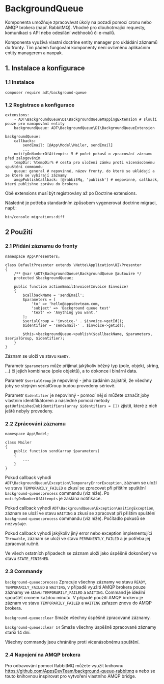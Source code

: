 # BackgroundQueue

Komponenta umožňuje zpracovávat úkoly na pozadí pomocí cronu nebo AMQP brokera (např. RabbitMQ). Vhodné pro dlouhotrvající requesty, komunikaci s API nebo odesílání webhooků či e-mailů.

Komponenta využívá vlastní doctrine entity manager pro ukládání záznamů do fronty. Tím pádem fungování komponenty není ovlivněno aplikačním entity managerem a naopak.

## 1. Instalace a konfigurace

### 1.1 Instalace
```
composer require adt/background-queue
```

### 1.2 Registrace a konfigurace
```
extensions:
    - ADT\BackgroundQueue\DI\BackgroundQueueMappingExtension # slouží pouze pro namapování entity
	backgroundQueue: ADT\BackgroundQueue\DI\BackgroundQueueExtension

backgroundQueue:
	callbacks:
		sendEmail: [@App\Model\Mailer, sendEmail]
		...
	notifyOnNumberOfAttempts: 5 # počet pokusů o zpracování záznamu před zalogováním
	tempDir: %tempDir% # cesta pro uložení zámku proti vícenásobnému spuštění commandu
	queue: general # nepovinné, název fronty, do které se ukládají a ze které se vybírají záznamy
	amqpPublishCallback: [@rabbitMq, 'publish'] # nepovinné, callback, který publishne zprávu do brokera
```

Obě extensions musí být registrovány až po Doctrine extensions.

Následně je potřeba standardním způsobem vygenerovat doctrine migraci, např.:

```
bin/console migrations:diff
```

## 2 Použití

### 2.1 Přidání záznamu do fronty
```
namespace App\Presenters;

class DefaultPresenter extends \Nette\Application\UI\Presenter 
{
    /** @var \ADT\BackgroundQueue\BackgroundQueue @autowire */
    protected $backgroundQueue;

    public function actionEmailInvoice(Invoice $invoice) 
    {
        $callbackName = 'sendEmail';
        $parameters = [
            'to' => 'hello@appsdevteam.com,
            'subject' => 'Background queue test'
            'text' => 'Anything you want.'
        ];
        $serialGroup = 'invoice-' . $invoice->getId();
        $identifier = 'sendEmail-' . $invoice->getId();

        $this->backgroundQueue->publish($callbackName, $parameters, $serialGroup, $identifier);
    }
}

```

Záznam se uloží ve stavu `READY`.

Parametr `$parameters` může přijímat jakýkoliv běžný typ (pole, objekt, string, ...) či jejich kombinace (pole objektů), a to dokonce i binární data.

Parametr `$serialGroup` je nepovinný - jeho zadáním zajistítě, že všechny joby se stejným serialGroup budou provedeny sériově.

Parametr `$identifier` je nepovinný - pomocí něj si můžete označit joby vlastním identifikátorem a následně pomocí metody `getUnfinishedJobIdentifiers(array $identifiers = [])` zjistit, které z nich ještě nebyly provedeny.

### 2.2 Zprácování záznamu

```
namespace App\Model;

class Mailer
{
	public function send(array $parameters) 
	{
	    ...
	}
}
```

Pokud callback vyhodí `ADT\BackgroundQueue\Exception\TemporaryErrorException`, záznam se uloží ve stavu `TEMPORARILY_FAILED` a zkusí se zpracovat při přištím spuštění `background-queue:process` commandu (viz níže). Po `notifyOnNumberOfAttempts` je zaslána notifikace.

Pokud callback vyhodí `ADT\BackgroundQueue\Exception\WaitingException`, záznam se uloží ve stavu `WAITING` a zkusí se zpracovat při přištím spuštění `background-queue:process` commandu (viz níže). Počítadlo pokusů se nezvyšuje.

Pokud callback vyhodí jakýkoliv jiný error nebo exception implementující `Throwable`, záznam se uloží ve stavu `PERMANENTLY_FAILED` a je potřeba jej zpracovat ručně. 

Ve všech ostatních případech se záznam uloží jako úspěšně dokončený ve stavu `STATE_FINISHED`.

### 2.3 Commandy

`background-queue:process` Zpracuje všechny záznamy ve stavu `READY`, `TEMPORARILY_FAILED` a `WAITING`, v případě využití AMQP brokera pouze záznamy ve stavu `TEMPORARILY_FAILED` a `WAITING`. Command je ideální spouštět cronem každou minutu. V případě použití AMQP brokeru je záznam ve stavu `TEMPORARILY_FAILED` a `WAITING` zařazen znovu do AMQP brokera.

`background-queue:clear` Smaže všechny úspěšně zpracované záznamy.

`background-queue:clear 14` Smaže všechny úspěšně zpracované záznamy starší 14 dní.

Všechny commandy jsou chráněny proti vícenásobnému spuštění.

### 2.4 Napojení na AMQP brokera

Pro odbavování pomocí RabbitMQ můžete využít knihovnu https://github.com/AppsDevTeam/background-queue-rabbitmq a nebo se touto knihovnou inspirovat pro vytvoření vlastního AMQP bridge.
